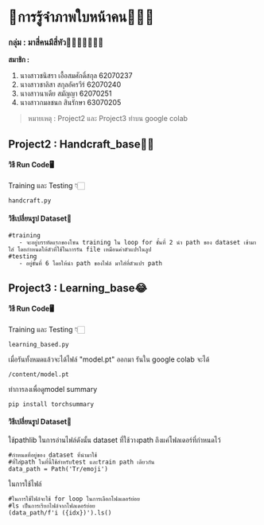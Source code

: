 # 👀การรู้จำภาพใบหน้าคน🤷🏻‍♀️

### กลุ่ม : มาสี่คนมีสี่หัว👩👩‍🦰👱‍♀️👩‍🦳

**สมาชิก :** 
   1. นางสาวชนิสรา เอื้อสมศักดิ์สกุล 62070237
   2. นางสาวชาลิสา สกุลอัครวีร์ 62070240
   3. นางสาวนาเดีย สมัญญา 62070251
   4. นางสาวกมลชนก สินรักษา 63070205

>หมายเหตุ : Project2 และ Project3 ทำบน google colab 
## Project2 : Handcraft_base✍🏻
#### วิธี Run Code🖥
Training และ Testing 👇🏻
```
handcraft.py
```

#### วิธีเปลี่ยนรูป Dataset💾
```
#training
   - จะอยู่บรรทัดแรกของโซน training ใน loop for ชั้นที่ 2 นำ path ของ dataset เข้ามาใส่ โดยกำหนดให้ตัวที่ใช้ในการรัน file เหมือนค่าตัวแปรในลูป
#testing
   - อยู่ขั้นที่ 6 โดยให้นำ path ของไฟล์ มาใส่ที่ตัวแปร path
```
## Project3 : Learning_base😂
#### วิธี Run Code🖥
Training และ Testing 👇🏻
```
learning_based.py
```
เมื่อรันทั้งหมดแล้วจะได้ไฟล์ "model.pt" ออกมา
รันใน google colab จะได้
```
/content/model.pt
```
ทำการลงเพื่อดูmodel summary
```
pip install torchsummary
```

#### วิธีเปลี่ยนรูป Dataset💾
ใช้pathlib ในการอ่านไฟล์ดังนั้น dataset ที่ใช้วางpath ถึงแค่โฟลเดอร์ที่กำหนดไว้
```
#กำหนดที่อยู่ของ dataset ที่นำมาใช้ 
#ที่ใส่path ในที่นี้ใช้สำหรับtest และtrain path เดียวกัน
data_path = Path('Tr/emoji')
```
ในการใช้ไฟล์
```
#ในการใช้ไฟล์จะใช้ for loop ในการเลือกโฟลเดอร์ย่อย 
#ls เป็นการเรียกไฟล์จากโฟลเดอร์ย่อย
(data_path/f'i ({idx})').ls()
```

